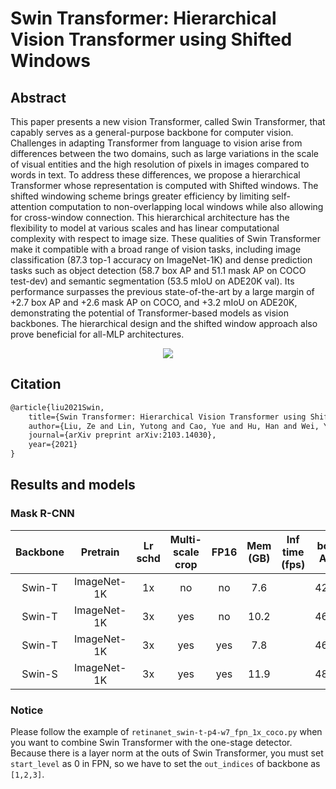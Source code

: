 # Swin Transformer: Hierarchical Vision Transformer using Shifted Windows

## Abstract

<!-- [ABSTRACT] -->

This paper presents a new vision Transformer, called Swin Transformer, that capably serves as a general-purpose backbone for computer vision. Challenges in adapting Transformer from language to vision arise from differences between the two domains, such as large variations in the scale of visual entities and the high resolution of pixels in images compared to words in text. To address these differences, we propose a hierarchical Transformer whose representation is computed with Shifted windows. The shifted windowing scheme brings greater efficiency by limiting self-attention computation to non-overlapping local windows while also allowing for cross-window connection. This hierarchical architecture has the flexibility to model at various scales and has linear computational complexity with respect to image size. These qualities of Swin Transformer make it compatible with a broad range of vision tasks, including image classification (87.3 top-1 accuracy on ImageNet-1K) and dense prediction tasks such as object detection (58.7 box AP and 51.1 mask AP on COCO test-dev) and semantic segmentation (53.5 mIoU on ADE20K val). Its performance surpasses the previous state-of-the-art by a large margin of +2.7 box AP and +2.6 mask AP on COCO, and +3.2 mIoU on ADE20K, demonstrating the potential of Transformer-based models as vision backbones. The hierarchical design and the shifted window approach also prove beneficial for all-MLP architectures.

<!-- [IMAGE] -->
<div align=center>
<img src="https://user-images.githubusercontent.com/40661020/143999551-6a527048-de38-485c-a1b6-3133ffa5bfaa.png"/>
</div>

<!-- [PAPER_TITLE: Swin Transformer: Hierarchical Vision Transformer using Shifted Windows] -->
<!-- [PAPER_URL: https://arxiv.org/abs/2103.14030] -->

## Citation

<!-- [ALGORITHM] -->

```latex
@article{liu2021Swin,
    title={Swin Transformer: Hierarchical Vision Transformer using Shifted Windows},
    author={Liu, Ze and Lin, Yutong and Cao, Yue and Hu, Han and Wei, Yixuan and Zhang, Zheng and Lin, Stephen and Guo, Baining},
    journal={arXiv preprint arXiv:2103.14030},
    year={2021}
}
```

## Results and models

### Mask R-CNN

| Backbone | Pretrain    | Lr schd | Multi-scale crop     |   FP16   |Mem (GB) | Inf time (fps) | box AP | mask AP |  Config  |   Download  |
| :------: | :---------: | :-----: | :-------------------:| :------: |:------: | :------------: | :----: | :-----: | :------: |  :--------: |
|  Swin-T  | ImageNet-1K |    1x   |        no            |    no    |   7.6   |                |  42.7  |  39.3   | [config](./mask_rcnn_swin-t-p4-w7_fpn_1x_coco.py)             | [model](https://download.openmmlab.com/mmdetection/v2.0/swin/mask_rcnn_swin-t-p4-w7_fpn_1x_coco/mask_rcnn_swin-t-p4-w7_fpn_1x_coco_20210902_120937-9d6b7cfa.pth)  &#124; [log](https://download.openmmlab.com/mmdetection/v2.0/swin/mask_rcnn_swin-t-p4-w7_fpn_1x_coco/mask_rcnn_swin-t-p4-w7_fpn_1x_coco_20210902_120937.log.json) |
|  Swin-T  | ImageNet-1K |    3x   |        yes           |    no    |   10.2  |                |  46.0  |  41.6   | [config](./mask_rcnn_swin-t-p4-w7_fpn_ms-crop-3x_coco.py)     | [model](https://download.openmmlab.com/mmdetection/v2.0/swin/mask_rcnn_swin-t-p4-w7_fpn_ms-crop-3x_coco/mask_rcnn_swin-t-p4-w7_fpn_ms-crop-3x_coco_20210906_131725-bacf6f7b.pth)  &#124; [log](https://download.openmmlab.com/mmdetection/v2.0/swin/mask_rcnn_swin-t-p4-w7_fpn_ms-crop-3x_coco/mask_rcnn_swin-t-p4-w7_fpn_ms-crop-3x_coco_20210906_131725.log.json) |
|  Swin-T  | ImageNet-1K |    3x   |        yes           |    yes   |   7.8   |                |  46.0  |  41.7   | [config](./mask_rcnn_swin-t-p4-w7_fpn_fp16_ms-crop-3x_coco.py)| [model](https://download.openmmlab.com/mmdetection/v2.0/swin/mask_rcnn_swin-t-p4-w7_fpn_fp16_ms-crop-3x_coco/mask_rcnn_swin-t-p4-w7_fpn_fp16_ms-crop-3x_coco_20210908_165006-90a4008c.pth)  &#124; [log](https://download.openmmlab.com/mmdetection/v2.0/swin/mask_rcnn_swin-t-p4-w7_fpn_fp16_ms-crop-3x_coco/mask_rcnn_swin-t-p4-w7_fpn_fp16_ms-crop-3x_coco_20210908_165006.log.json) |
|  Swin-S  | ImageNet-1K |    3x   |        yes           |    yes   |   11.9  |                |  48.2  |  43.2   | [config](./mask_rcnn_swin-s-p4-w7_fpn_fp16_ms-crop-3x_coco.py)| [model](https://download.openmmlab.com/mmdetection/v2.0/swin/mask_rcnn_swin-s-p4-w7_fpn_fp16_ms-crop-3x_coco/mask_rcnn_swin-s-p4-w7_fpn_fp16_ms-crop-3x_coco_20210903_104808-b92c91f1.pth)  &#124; [log](https://download.openmmlab.com/mmdetection/v2.0/swin/mask_rcnn_swin-s-p4-w7_fpn_fp16_ms-crop-3x_coco/mask_rcnn_swin-s-p4-w7_fpn_fp16_ms-crop-3x_coco_20210903_104808.log.json) |

### Notice
Please follow the example
of `retinanet_swin-t-p4-w7_fpn_1x_coco.py` when you want to combine Swin Transformer with
the one-stage detector. Because there is a layer norm at the outs of Swin Transformer, you must set `start_level` as 0 in FPN, so we have to set the `out_indices` of backbone as `[1,2,3]`.
